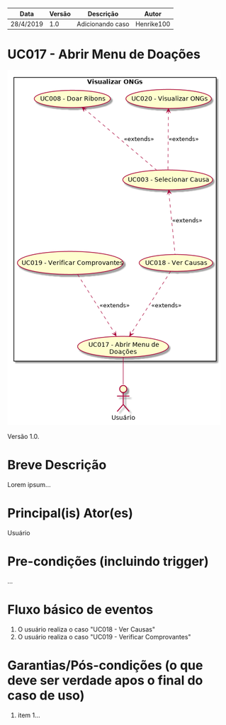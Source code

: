 | Data       | Versão  | Descrição       | Autor            |
| ---------- | ------- | --------------- | ---------------- |
| 28/4/2019 | 1.0 | Adicionando caso | Henrike100 |


# UC017 - Abrir Menu de Doações


![diagrama](Visualizar_ONGs.png)

Versão 1.0.

# Breve Descrição
Lorem ipsum...

# Principal(is) Ator(es)
Usuário

# Pre-condições (incluindo trigger)
...

# Fluxo básico de eventos
1. O usuário realiza o caso "UC018 - Ver Causas"
1. O usuário realiza o caso "UC019 - Verificar Comprovantes"


# Garantias/Pós-condições (o que deve ser verdade apos o final do caso de uso)
1. item 1...
